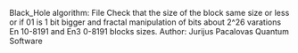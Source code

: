 Black_Hole algorithm: File Check that the size of the block same size or less or if 01 is 1 bit bigger and fractal manipulation of bits about 2^26 varations En 10-8191 and En3 0-8191 blocks sizes. Author: Jurijus Pacalovas Quantum Software

